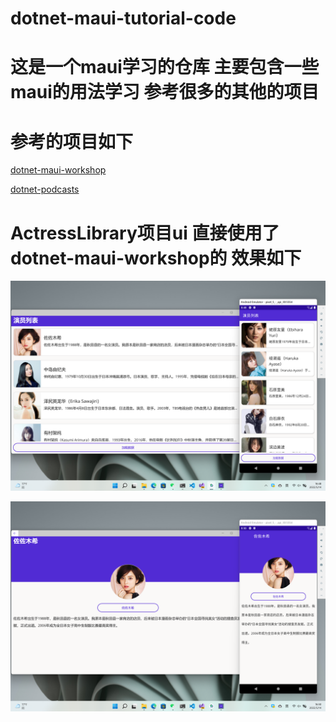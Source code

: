 # dotnet-maui-tutorial-code

# 这是一个maui学习的仓库 主要包含一些maui的用法学习 参考很多的其他的项目

# 参考的项目如下

[dotnet-maui-workshop](https://github.com/dotnet-presentations/dotnet-maui-workshop)

[dotnet-podcasts](https://github.com/microsoft/dotnet-podcasts)

# ActressLibrary项目ui 直接使用了 dotnet-maui-workshop的 效果如下

![列表效果](Images/info-list.png)

![详情页](Images//detail.png)


